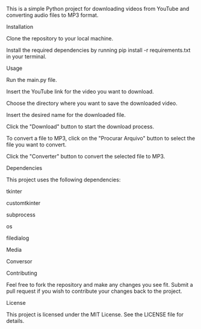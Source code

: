 This is a simple Python project for downloading videos from YouTube and converting audio files to MP3 format.


Installation

Clone the repository to your local machine.

Install the required dependencies by running pip install -r requirements.txt in your terminal.


Usage

Run the main.py file.

Insert the YouTube link for the video you want to download.

Choose the directory where you want to save the downloaded video.

Insert the desired name for the downloaded file.

Click the "Download" button to start the download process.

To convert a file to MP3, click on the "Procurar Arquivo" button to select the file you want to 
convert.

Click the "Converter" button to convert the selected file to MP3.


Dependencies

This project uses the following dependencies:

tkinter

customtkinter

subprocess

os

filedialog

Media

Conversor


Contributing

Feel free to fork the repository and make any changes you see fit. Submit a pull request if you wish to 
contribute your changes back to the project.


License

This project is licensed under the MIT License. See the LICENSE file for details.

